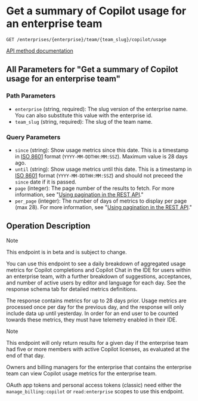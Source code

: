 # Get a summary of Copilot usage for an enterprise team

`GET /enterprises/{enterprise}/team/{team_slug}/copilot/usage`

[API method documentation](https://docs.github.com/rest/copilot/copilot-usage#get-a-summary-of-copilot-usage-for-an-enterprise-team)

## All Parameters for "Get a summary of Copilot usage for an enterprise team"

### Path Parameters

- `enterprise` (string, required): The slug version of the enterprise name. You can also substitute this value with the enterprise id.
- `team_slug` (string, required): The slug of the team name.
### Query Parameters

- `since` (string): Show usage metrics since this date. This is a timestamp in [ISO 8601](https://en.wikipedia.org/wiki/ISO_8601) format (`YYYY-MM-DDTHH:MM:SSZ`). Maximum value is 28 days ago.
- `until` (string): Show usage metrics until this date. This is a timestamp in [ISO 8601](https://en.wikipedia.org/wiki/ISO_8601) format (`YYYY-MM-DDTHH:MM:SSZ`) and should not preceed the `since` date if it is passed.
- `page` (integer): The page number of the results to fetch. For more information, see "[Using pagination in the REST API](https://docs.github.com/rest/using-the-rest-api/using-pagination-in-the-rest-api)."
- `per_page` (integer): The number of days of metrics to display per page (max 28). For more information, see "[Using pagination in the REST API](https://docs.github.com/rest/using-the-rest-api/using-pagination-in-the-rest-api)."

## Operation Description

> [!NOTE]
> This endpoint is in beta and is subject to change.

You can use this endpoint to see a daily breakdown of aggregated usage metrics for Copilot completions and Copilot Chat in the IDE
for users within an enterprise team, with a further breakdown of suggestions, acceptances, and number of active users by editor and language for each day.
See the response schema tab for detailed metrics definitions.

The response contains metrics for up to 28 days prior. Usage metrics are processed once per day for the previous day,
and the response will only include data up until yesterday. In order for an end user to be counted towards these metrics,
they must have telemetry enabled in their IDE.

> [!NOTE]
> This endpoint will only return results for a given day if the enterprise team had five or more members with active Copilot licenses, as evaluated at the end of that day.

Owners and billing managers for the enterprise that contains the enterprise team can view Copilot usage metrics for the enterprise team.

OAuth app tokens and personal access tokens (classic) need either the `manage_billing:copilot` or `read:enterprise` scopes to use this endpoint.
